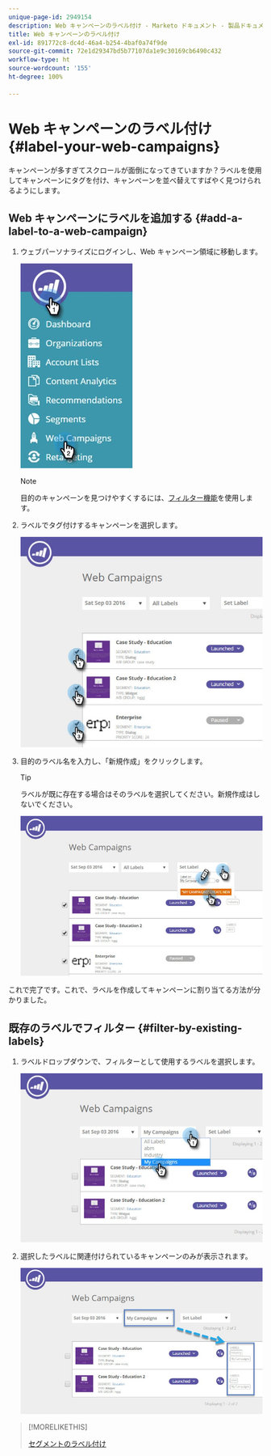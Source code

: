 ```yaml
---
unique-page-id: 2949154
description: Web キャンペーンのラベル付け - Marketo ドキュメント - 製品ドキュメント
title: Web キャンペーンのラベル付け
exl-id: 891772c8-dc4d-46a4-b254-4baf0a74f9de
source-git-commit: 72e1d29347bd5b77107da1e9c30169cb6490c432
workflow-type: ht
source-wordcount: '155'
ht-degree: 100%

---
```


# Web キャンペーンのラベル付け {#label-your-web-campaigns}

キャンペーンが多すぎてスクロールが面倒になってきていますか？ラベルを使用してキャンペーンにタグを付け、キャンペーンを並べ替えてすばやく見つけられるようにします。

## Web キャンペーンにラベルを追加する {#add-a-label-to-a-web-campaign}

1. ウェブパーソナライズにログインし、Web キャンペーン領域に移動します。

   ![](assets/web-campaigns-hand.jpg)

   >[!NOTE]
   >
   >目的のキャンペーンを見つけやすくするには、[フィルター機能](/help/marketo/product-docs/web-personalization/working-with-web-campaigns/filter-web-campaigns.md)を使用します。

1. ラベルでタグ付けするキャンペーンを選択します。

   ![](assets/web-campaigns-label.jpg)

1. 目的のラベル名を入力し、「新規作成」をクリックします。

   >[!TIP]
   >
   >ラベルが既に存在する場合はそのラベルを選択してください。新規作成はしないでください。

   ![](assets/web-campaigns-set-label.jpg)

これで完了です。これで、ラベルを作成してキャンペーンに割り当てる方法が分かりました。

## 既存のラベルでフィルター {#filter-by-existing-labels}

1. ラベルドロップダウンで、フィルターとして使用するラベルを選択します。

   ![](assets/web-campaigns-my-campaigns-dropdown.jpg)

1. 選択したラベルに関連付けられているキャンペーンのみが表示されます。

   ![](assets/web-campaigns-label-showing.jpg)

>[!MORELIKETHIS]
>
>[セグメントのラベル付け](/help/marketo/product-docs/web-personalization/using-web-segments/label-your-segment.md)
